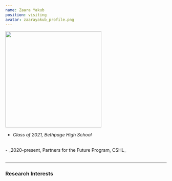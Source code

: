 ```yaml
---
name: Zaara Yakub
position: visiting
avatar: zaarayakub_profile.png
---
```


<img width="300" src="{{site.baseurl}}/images/people/{{page.avatar}}" data-action="zoom">
<br>

- _Class of 2021, Bethpage High School_ <br>
 <br>
- _2020-present, Partners for the Future Program, CSHL_ <br>
<br>

<hr>

### Research Interests


<br>
<br>
<br>

&nbsp;
&nbsp;
&nbsp;
&nbsp;
&nbsp;
&nbsp;
&nbsp;
&nbsp;
&nbsp;
&nbsp;
&nbsp;
&nbsp;
&nbsp;
&nbsp;
&nbsp;
&nbsp;
&nbsp;
&nbsp;
&nbsp;
&nbsp;
&nbsp;
&nbsp;
&nbsp;
&nbsp;


